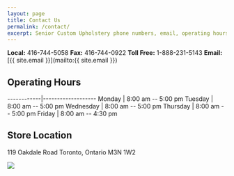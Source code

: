 ```yaml
---
layout: page
title: Contact Us
permalink: /contact/
excerpt: Senior Custom Upholstery phone numbers, email, operating hours and address information.
---
```

<div class="grid">

<div class="col-1-2">

**Local:** 416-744-5058
**Fax:** 416-744-0922
**Toll Free:** 1-888-231-5143
**Email:** [{{ site.email }}](mailto:{{ site.email }})

## Operating Hours

------------|-------------------
Monday		| 8:00 am -- 5:00 pm
Tuesday		| 8:00 am -- 5:00 pm
Wednesday	| 8:00 am -- 5:00 pm
Thursday	| 8:00 am -- 5:00 pm
Friday		| 8:00 am -- 4:30 pm

## Store Location
119 Oakdale Road
Toronto, Ontario
M3N 1W2

</div>

<div class="col-1-2">
<a href="https://goo.gl/maps/Um0YY" target="_blank"><img src="{{ site.baseurl }}/assets/content/map.png"></a>
</div>

</div>